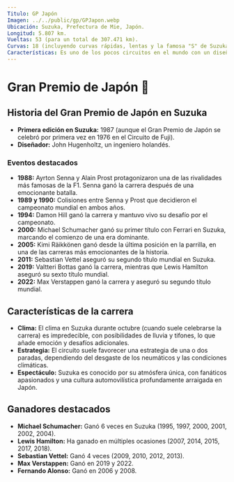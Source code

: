 ```yaml
---
Titulo: GP Japón
Imagen: ../../public/gp/GPJapon.webp
Ubicación: Suzuka, Prefectura de Mie, Japón.
Longitud: 5.807 km.
Vueltas: 53 (para un total de 307.471 km).
Curvas: 18 (incluyendo curvas rápidas, lentas y la famosa "S" de Suzuka).
Características: Es uno de los pocos circuitos en el mundo con un diseño en forma de "8", lo que lo hace único. También es conocido por su combinación de curvas técnicas y rápidas, como la "S" de Suzuka, la curva 130R y la chicane de Casio.
---
```


# Gran Premio de Japón 🏁

## Historia del Gran Premio de Japón en Suzuka
- **Primera edición en Suzuka:** 1987 (aunque el Gran Premio de Japón se celebró por primera vez en 1976 en el Circuito de Fuji).
- **Diseñador:** John Hugenholtz, un ingeniero holandés.

### Eventos destacados
- **1988:** Ayrton Senna y Alain Prost protagonizaron una de las rivalidades más famosas de la F1. Senna ganó la carrera después de una emocionante batalla.
- **1989 y 1990:** Colisiones entre Senna y Prost que decidieron el campeonato mundial en ambos años.
- **1994:** Damon Hill ganó la carrera y mantuvo vivo su desafío por el campeonato.
- **2000:** Michael Schumacher ganó su primer título con Ferrari en Suzuka, marcando el comienzo de una era dominante.
- **2005:** Kimi Räikkönen ganó desde la última posición en la parrilla, en una de las carreras más emocionantes de la historia.
- **2011:** Sebastian Vettel aseguró su segundo título mundial en Suzuka.
- **2019:** Valtteri Bottas ganó la carrera, mientras que Lewis Hamilton aseguró su sexto título mundial.
- **2022:** Max Verstappen ganó la carrera y aseguró su segundo título mundial.

## Características de la carrera
- **Clima:** El clima en Suzuka durante octubre (cuando suele celebrarse la carrera) es impredecible, con posibilidades de lluvia y tifones, lo que añade emoción y desafíos adicionales.
- **Estrategia:** El circuito suele favorecer una estrategia de una o dos paradas, dependiendo del desgaste de los neumáticos y las condiciones climáticas.
- **Espectáculo:** Suzuka es conocido por su atmósfera única, con fanáticos apasionados y una cultura automovilística profundamente arraigada en Japón.

## Ganadores destacados
- **Michael Schumacher:** Ganó 6 veces en Suzuka (1995, 1997, 2000, 2001, 2002, 2004).
- **Lewis Hamilton:** Ha ganado en múltiples ocasiones (2007, 2014, 2015, 2017, 2018).
- **Sebastian Vettel:** Ganó 4 veces (2009, 2010, 2012, 2013).
- **Max Verstappen:** Ganó en 2019 y 2022.
- **Fernando Alonso:** Ganó en 2006 y 2008.

